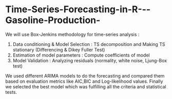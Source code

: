 # Time-Series-Forecasting-in-R---Gasoline-Production-

We will use Box-Jenkins methodology for time-series analysis :

1. Data conditioning & Model Selection : TS decomposition and Making TS stationary (Differencing & Dikey Fuller Test)
2. Estimation of model parameters : Compute coefficients of model
3. Model Validation : Analyzing residuals (normality, white noise, Ljung-Box test)

We used different ARIMA models to do the forecasting and compared them based on evaluation metrics like AIC,BIC and Log-likelihood values. Finally we selected the best model which was fulfilling all the criteria and statistical tests.
